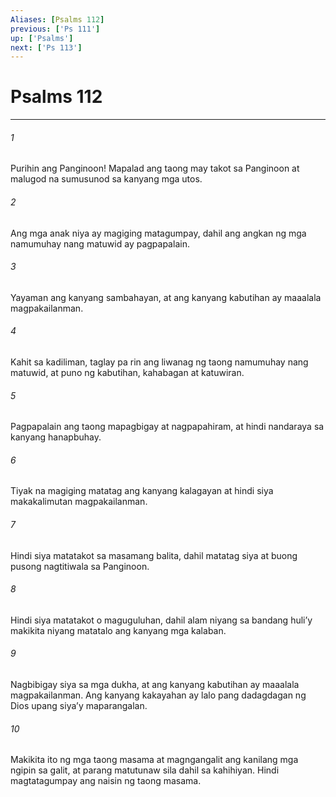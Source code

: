 ```yaml
---
Aliases: [Psalms 112]
previous: ['Ps 111']
up: ['Psalms']
next: ['Ps 113']
---
```

# Psalms 112

***






















###### 1 










Purihin ang Panginoon! Mapalad ang taong may takot sa Panginoon at malugod na sumusunod sa kanyang mga utos. 





















###### 2 










Ang mga anak niya ay magiging matagumpay, dahil ang angkan ng mga namumuhay nang matuwid ay pagpapalain. 





















###### 3 










Yayaman ang kanyang sambahayan, at ang kanyang kabutihan ay maaalala magpakailanman. 





















###### 4 










Kahit sa kadiliman, taglay pa rin ang liwanag ng taong namumuhay nang matuwid, at puno ng kabutihan, kahabagan at katuwiran. 





















###### 5 










Pagpapalain ang taong mapagbigay at nagpapahiram, at hindi nandaraya sa kanyang hanapbuhay. 





















###### 6 










Tiyak na magiging matatag ang kanyang kalagayan at hindi siya makakalimutan magpakailanman. 





















###### 7 










Hindi siya matatakot sa masamang balita, dahil matatag siya at buong pusong nagtitiwala sa Panginoon. 





















###### 8 










Hindi siya matatakot o maguguluhan, dahil alam niyang sa bandang huliʼy makikita niyang matatalo ang kanyang mga kalaban. 





















###### 9 










Nagbibigay siya sa mga dukha, at ang kanyang kabutihan ay maaalala magpakailanman. Ang kanyang kakayahan ay lalo pang dadagdagan ng Dios upang siyaʼy maparangalan. 





















###### 10 










Makikita ito ng mga taong masama at magngangalit ang kanilang mga ngipin sa galit, at parang matutunaw sila dahil sa kahihiyan. Hindi magtatagumpay ang naisin ng taong masama.
